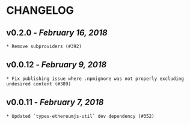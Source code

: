 # CHANGELOG

## v0.2.0 - _February 16, 2018_

    * Remove subproviders (#392)

## v0.0.12 - _February 9, 2018_

    * Fix publishing issue where .npmignore was not properly excluding undesired content (#389)

## v0.0.11 - _February 7, 2018_

    * Updated `types-ethereumjs-util` dev dependency (#352)
